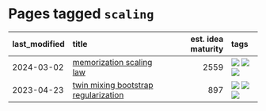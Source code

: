 # Pages tagged `scaling`

|last_modified|title|est. idea maturity|tags
|:---|:---|---:|:---|
|2024-03-02|[memorization scaling law](../memorization_scaling_law.md)|2559|[![](https://img.shields.io/badge/tag-experimental-7c795e)](../tags/experimental.md) [![](https://img.shields.io/badge/tag-learning_theory-f59257)](../tags/learning_theory.md) [![](https://img.shields.io/badge/tag-scaling-467a7)](../tags/scaling.md)|
|2023-04-23|[twin mixing bootstrap regularization](../twin_mixing_dropout.md)|897|[![](https://img.shields.io/badge/tag-experimental-7c795e)](../tags/experimental.md) [![](https://img.shields.io/badge/tag-optimization-8a140)](../tags/optimization.md) [![](https://img.shields.io/badge/tag-scaling-467a7)](../tags/scaling.md)|